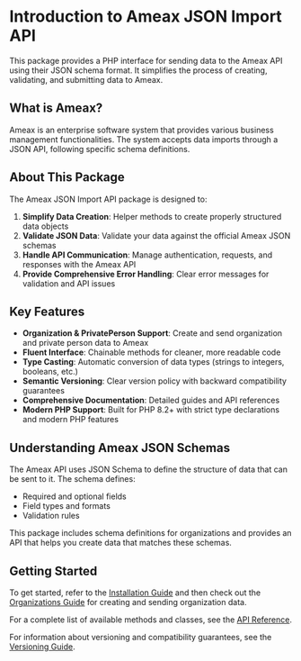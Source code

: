 # Introduction to Ameax JSON Import API

This package provides a PHP interface for sending data to the Ameax API using their JSON schema format. It simplifies the process of creating, validating, and submitting data to Ameax.

## What is Ameax?

Ameax is an enterprise software system that provides various business management functionalities. The system accepts data imports through a JSON API, following specific schema definitions.

## About This Package

The Ameax JSON Import API package is designed to:

1. **Simplify Data Creation**: Helper methods to create properly structured data objects
2. **Validate JSON Data**: Validate your data against the official Ameax JSON schemas
3. **Handle API Communication**: Manage authentication, requests, and responses with the Ameax API
4. **Provide Comprehensive Error Handling**: Clear error messages for validation and API issues

## Key Features

- **Organization & PrivatePerson Support**: Create and send organization and private person data to Ameax
- **Fluent Interface**: Chainable methods for cleaner, more readable code
- **Type Casting**: Automatic conversion of data types (strings to integers, booleans, etc.)
- **Semantic Versioning**: Clear version policy with backward compatibility guarantees
- **Comprehensive Documentation**: Detailed guides and API references
- **Modern PHP Support**: Built for PHP 8.2+ with strict type declarations and modern PHP features

## Understanding Ameax JSON Schemas

The Ameax API uses JSON Schema to define the structure of data that can be sent to it. The schema defines:

- Required and optional fields
- Field types and formats
- Validation rules

This package includes schema definitions for organizations and provides an API that helps you create data that matches these schemas.

## Getting Started

To get started, refer to the [Installation Guide](installation.md) and then check out the [Organizations Guide](organizations.md) for creating and sending organization data.

For a complete list of available methods and classes, see the [API Reference](api-reference.md).

For information about versioning and compatibility guarantees, see the [Versioning Guide](versioning.md).